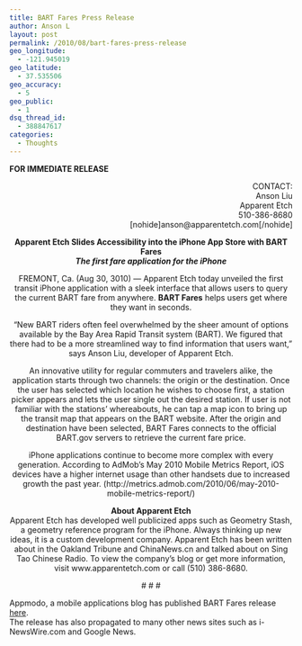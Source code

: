```yaml
---
title: BART Fares Press Release
author: Anson L
layout: post
permalink: /2010/08/bart-fares-press-release
geo_longitude:
  - -121.945019
geo_latitude:
  - 37.535506
geo_accuracy:
  - 5
geo_public:
  - 1
dsq_thread_id:
  - 388847617
categories:
  - Thoughts
---
```

**FOR IMMEDIATE RELEASE**

<p style="text-align: right;">
  CONTACT:<br /> Anson Liu<br /> Apparent Etch<br /> 510-386-8680<br /> [nohide]anson@apparentetch.com[/nohide]
</p>

<p style="text-align: center;">
  <strong>Apparent Etch Slides Accessibility into the iPhone App Store with BART Fares<br /> <em> The first fare application for the iPhone</em></strong>
</p>

<p style="text-align: center;">
  FREMONT, Ca. (Aug 30, 3010) — Apparent Etch today unveiled the first transit iPhone application with a sleek interface that allows users to query the current BART fare from anywhere. <strong>BART Fares</strong> helps users get where they want in seconds.
</p>

<!--more Read More &rarr; -->

<p style="text-align: center;">
  &#8220;New BART riders often feel overwhelmed by the sheer amount of options available by the Bay Area Rapid Transit system (BART). We figured that there had to be a more streamlined way to find information that users want,&#8221; says Anson Liu, developer of Apparent Etch.
</p>

<p style="text-align: center;">
  An innovative utility for regular commuters and travelers alike, the application starts through two channels: the origin or the destination. Once the user has selected which location he wishes to choose first, a station picker appears and lets the user single out the desired station. If user is not familiar with the stations&#8217; whereabouts, he can tap a map icon to bring up the transit map that appears on the BART website. After the origin and destination have been selected, BART Fares connects to the official BART.gov servers to retrieve the current fare price.
</p>

<p style="text-align: center;">
  iPhone applications continue to become more complex with every generation. According to AdMob&#8217;s May 2010 Mobile Metrics Report, iOS devices have a higher internet usage than other handsets due to increased growth the past year. (http://metrics.admob.com/2010/06/may-2010-mobile-metrics-report/)
</p>

<p style="text-align: center;">
  <strong>About Apparent Etch</strong><br /> Apparent Etch has developed well publicized apps such as Geometry Stash, a geometry reference program for the iPhone. Always thinking up new ideas, it is a custom development company. Apparent Etch has been written about in the Oakland Tribune and ChinaNews.cn and talked about on Sing Tao Chinese Radio. To view the company&#8217;s blog or get more information, visit www.apparentetch.com or call (510) 386-8680.
</p>

<p style="text-align: center;">
  # # #
</p>

Appmodo, a mobile applications blog has published BART Fares release <a href="http://appmodo.com/tag/bart-fares/" rel="nofollow">here</a>.  
The release has also propagated to many other news sites such as i-NewsWire.com and Google News.